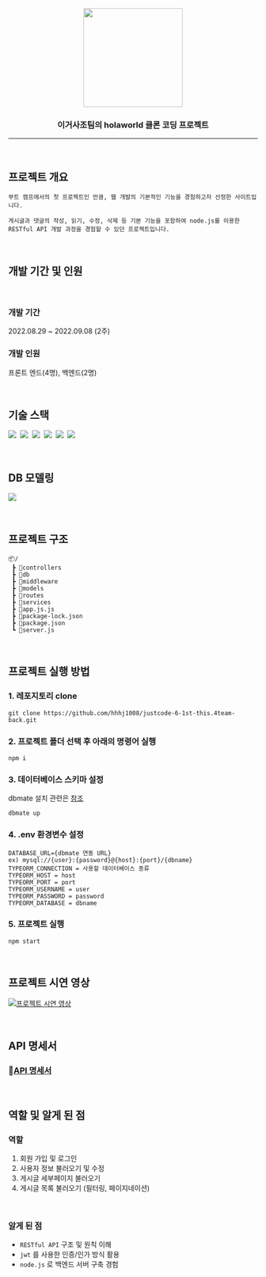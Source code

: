 <div align="center">
  <img src="https://user-images.githubusercontent.com/110225060/197337903-82af5ddd-444f-443b-a16a-b48b56ef2bf1.png" width=200/>


  ### 이거사조팀의 **holaworld** 클론 코딩 프로젝트
</div>

---

<br>

## **프로젝트 개요**
```
부트 캠프에서의 첫 프로젝트인 만큼, 웹 개발의 기본적인 기능을 경험하고자 선정한 사이트입니다.

게시글과 댓글의 작성, 읽기, 수정, 삭제 등 기본 기능을 포함하여 node.js를 이용한
RESTful API 개발 과정을 경험할 수 있던 프로젝트입니다.
```

<br>

## **개발 기간 및 인원**

<br>

### 개발 기간
2022.08.29 ~ 2022.09.08 (2주)

### 개발 인원
프론트 엔드(4명), 백엔드(2명)

<br>

## **기술 스택**
<img src="https://img.shields.io/badge/JavaScript-F7DF1E?style=for-the-badge&logo=JavaScript&logoColor=white"/>&nbsp;
<img src="https://img.shields.io/badge/Node.js-39933?style=for-the-badge&logo=Node.js&logoColor=white"/>&nbsp;
<img src="https://img.shields.io/badge/Express-000000?style=for-the-badge&logo=express&logoColor=white"/>&nbsp;
<img src="https://img.shields.io/badge/MySQL-4479A1?style=for-the-badge&logo=MySQL&logoColor=white"/>&nbsp;
<img src="https://img.shields.io/badge/TypeORM-262627?style=for-the-badge&logo=TypeORM&logoColor=white"/>&nbsp;
<img src="https://img.shields.io/badge/RESTful API-2478CC?style=for-the-badge&logo=RESTful API&logoColor=white"/>&nbsp;

<br>

## **DB 모델링**
![](https://user-images.githubusercontent.com/110225060/197342659-41c8fe87-7d62-4e41-a043-8bddd7b9c064.png)

<br>

## **프로젝트 구조**
```
📦/
 ┣ 📂controllers
 ┣ 📂db
 ┣ 📂middleware
 ┣ 📂models
 ┣ 📂routes
 ┣ 📂services
 ┣ 📜app.js.js
 ┣ 📜package-lock.json
 ┣ 📜package.json
 ┗ 📜server.js
```


<br>

## **프로젝트 실행 방법**
### 1. 레포지토리 clone
```
git clone https://github.com/hhhj1008/justcode-6-1st-this.4team-back.git
```

### 2. 프로젝트 폴더 선택 후 아래의 명령어 실행
```
npm i
```

### 3. 데이터베이스 스키마 설정
dbmate 설치 관련은 [참조](https://github.com/amacneil/dbmate)
```
dbmate up
```

### 4. .env 환경변수 설정
```
DATABASE_URL={dbmate 연동 URL} 
ex) mysql://{user}:{password}@{host}:{port}/{dbname}
TYPEORM_CONNECTION = 사용할 데이터베이스 종류
TYPEORM_HOST = host              
TYPEORM_PORT = port                   
TYPEORM_USERNAME = user               
TYPEORM_PASSWORD = password         
TYPEORM_DATABASE = dbname
```

### 5. 프로젝트 실행
```
npm start
```

<br>

## **프로젝트 시연 영상**
[![프로젝트 시연 영상](http://img.youtube.com/vi/xo1gqoUQRx0/0.jpg)](https://youtu.be/xo1gqoUQRx0?t=0s)

<br>

## **API 명세서**
### 📌[API 명세서 ](https://documenter.getpostman.com/view/22723177/VUxNR7mw#dd4ed3cb-7fdc-4575-8732-19c22d916e9b)

<br>

## **역할 및 알게 된 점**

### 역할
1. 회원 가입 및 로그인
2. 사용자 정보 불러오기 및 수정
3. 게시글 세부페이지 불러오기
4. 게시글 목록 불러오기 (필터링, 페이지네이션)

<br>

### 알게 된 점
- `RESTful API` 구조 및 원칙 이해
- `jwt` 를 사용한 인증/인가 방식 활용
- `node.js` 로 백엔드 서버 구축 경험

<br>
